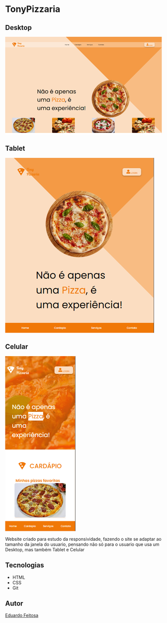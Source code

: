 # TonyPizzaria

## Desktop
![](./img/preview-desktop.PNG)

## Tablet
![](./img/preview-tablet.PNG)

## Celular
![](./img/preview-celular.PNG)

Website criado para estudo da responsividade, fazendo o site se adaptar ao tamanho da janela do usuario, pensando não só para o usuario que usa um Desktop, mas também Tablet e Celular

## Tecnologias
* HTML
* CSS
* Git

## Autor
[Eduardo Feitosa](https://www.linkedin.com/in/eduardo-batista-ab0910366/)